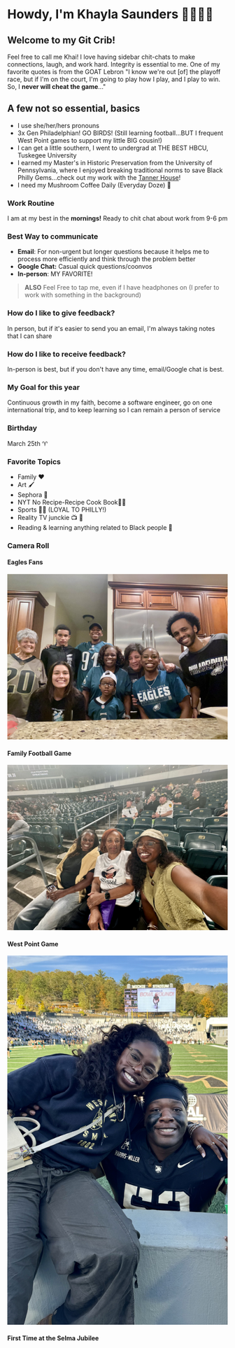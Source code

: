 # **Howdy, I'm Khayla Saunders** 🤠👩🏾‍💻  
## Welcome to my Git Crib! 
Feel free to call me Khai! I love having sidebar chit-chats to make connections, laugh, and work hard. Integrity is essential to me. One of my favorite quotes is from the GOAT Lebron "I know we're out [of]  the playoff race, but if I'm on the court, I'm going to play how I play, and I play to win. So, I **never will cheat the game**..."
## A few not so essential, basics
- I use she/her/hers pronouns
- 3x Gen Philadelphian! GO BIRDS! (Still learning football...BUT I frequent West Point games to support my little BIG cousin!)
- I can get a little southern, I went to undergrad at THE BEST HBCU, Tuskegee University
- I earned my Master's in  Historic Preservation from the University of Pennsylvania, where I enjoyed breaking traditional norms to save Black Philly Gems...check out my work with the [Tanner House](https://www.inquirer.com/arts/tanner-house-community-outreach-report-20240910.html)!
- I need my Mushroom Coffee Daily (Everyday Doze) 🍄
  
### Work Routine
I am at my best in the **mornings!** Ready to chit chat about work from 9-6 pm
### Best Way to communicate 
- **Email**: For non-urgent but longer questions because it helps me to process more efficiently and think through the problem better
- **Google Chat:** Casual quick questions/coonvos
- **In-person**: MY FAVORITE!
>  **ALSO** Feel Free to tap me, even if I have headphones on (I prefer to work with something in the background) 
### How do I like to give feedback? 
In person, but if it's easier to send you an email, I'm always taking notes that I can share
### How do I like to receive feedback? 
In-person is best, but if you don't have any time, email/Google chat is best. 
### My Goal for this year 
Continuous growth in my faith, become a software engineer, go on one international trip, and to keep learning so I can remain a person of service
### Birthday 
March 25th ♈
### Favorite Topics
- Family ❤️
- Art 🖌️
- Sephora 🩶
- NYT No Recipe-Recipe Cook Book🧑‍🍳
- Sports 🏈🏀 (LOYAL TO PHILLY!)
- Reality TV junckie 📺 🫣
- Reading & learning anything related to Black people 🖤
### Camera Roll 
#### Eagles Fans 
![Eagles Fans](EAGLES.jpeg)
#### Family Football Game
![Family Football Game](TU.jpeg)
#### West Point Game
![West Point Game](WP.jpeg)
#### First Time at the Selma Jubilee

